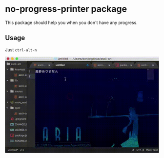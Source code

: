 # no-progress-printer package

This package should help you when you don't have any progress.

## Usage

Just `ctrl-alt-n`

![screenshot](https://github.com/akiyoshiaki/no-progress-printer/blob/master/noprogress.gif?raw=true)
